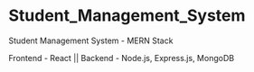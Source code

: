 # Student_Management_System
Student Management System - MERN Stack

Frontend - React ||
Backend - Node.js, Express.js, MongoDB
